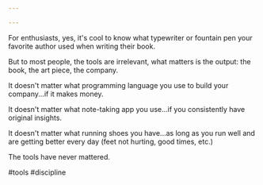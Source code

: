 ```yaml
---

---
```

For enthusiasts, yes, it's cool to know what typewriter or fountain pen your favorite author used when writing their book.

But to most people, the tools are irrelevant, what matters is the output: the book, the art piece, the company.

It doesn't matter what programming language you use to build your company...if it makes money.

It doesn't matter what note-taking app you use...if you consistently have original insights.

It doesn't matter what running shoes you have...as long as you run well and are getting better every day (feet not hurting, good times, etc.)

The tools have never mattered.

#tools
#discipline 